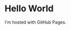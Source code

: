 <!DOCTYPE.html>
<html>
  <body>
  <h1>Hello World</h1>
  <p1>I'm hosted with GitHub Pages.</p1>
  </body>
</html>
